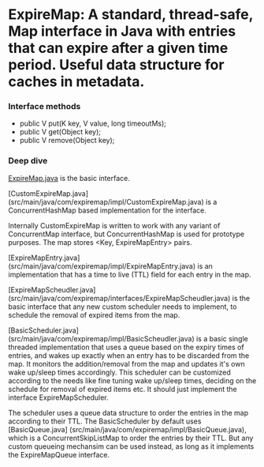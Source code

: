 # ExpireMap: A standard, thread-safe, Map interface in Java with entries that can expire after a given time period. Useful data structure for caches in metadata.


### Interface methods

* public V put(K key, V value, long timeoutMs);
* public V get(Object key);
* public V remove(Object key);

### Deep dive

[ExpireMap.java](src/main/java/com/expiremap/interfaces/ExpireMap.java) is the basic interface.

[CustomExpireMap.java] (src/main/java/com/expiremap/impl/CustomExpireMap.java) is a ConcurrentHashMap based implementation for the interface.

Internally CustomExpireMap is written to work with any variant of ConcurrentMap interface, but ConcurrentHashMap is used for prototype purposes.
The map stores <Key, ExpireMapEntry> pairs.

[ExpireMapEntry.java] (src/main/java/com/expiremap/impl/ExpireMapEntry.java) is an implementation that has a time to live (TTL) field for each entry in the map.

[ExpireMapScheudler.java] (src/main/java/com/expiremap/interfaces/ExpireMapScheudler.java) is the basic interface that any new custom scheduler needs to implement,
to schedule the removal of expired items from the map.

[BasicScheduler.java] (src/main/java/com/expiremap/impl/BasicScheudler.java) is a basic single threaded implementation that uses a queue based on the expiry times of entries,
and wakes up exactly when an entry has to be discarded from the map. It monitors the addition/removal from the map and updates it's own wake up/sleep times accordingly.
This scheduler can be customized according to the needs like fine tuning wake up/sleep times, deciding on the schedule for removal of expired items etc.
It should just implement the interface ExpireMapScheduler.

The scheduler uses a queue data structure to order the entries in the map according to their TTL. The BasicScheduler by default uses [BasicQueue.java] (src/main/java/com/expiremap/impl/BasicQueue.java),
which is a ConcurrentSkipListMap to order the entries by their TTL. But any custom queueing mechansim can be used instead, as long as it implements the ExpireMapQueue interface.
